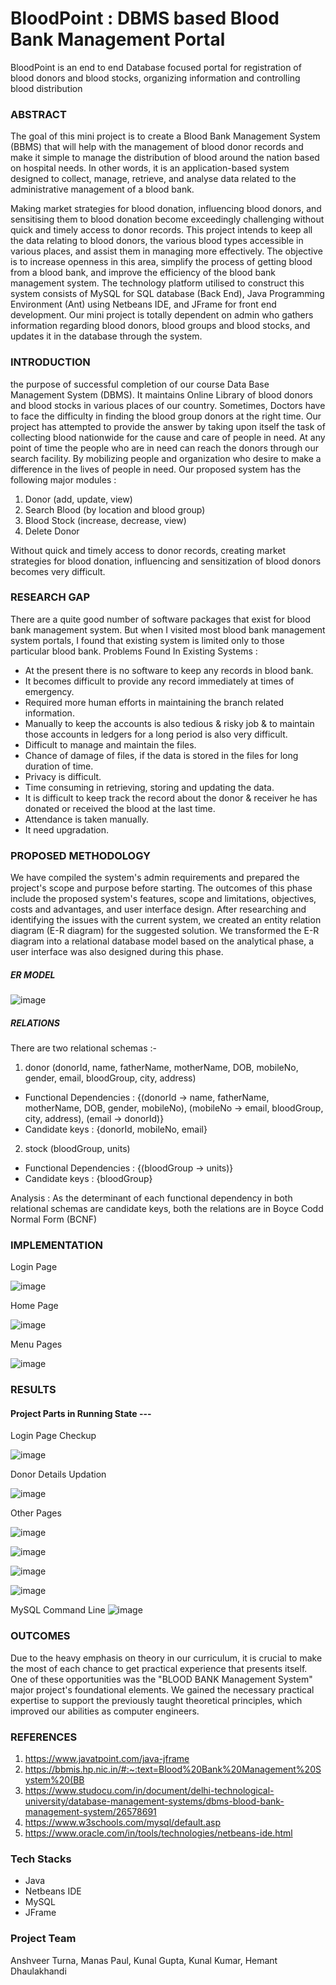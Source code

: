# BloodPoint : DBMS based Blood Bank Management Portal

BloodPoint is an end to end Database focused portal for registration of blood donors and blood stocks, organizing information and controlling blood distribution 

### ABSTRACT
The goal of this mini project is to create a Blood Bank Management System (BBMS) that will
help with the management of blood donor records and make it simple to manage the
distribution of blood around the nation based on hospital needs. In other words, it is an
application-based system designed to collect, manage, retrieve, and analyse data related to the
administrative management of a blood bank.

Making market strategies for blood donation, influencing blood donors, and sensitising them
to blood donation become exceedingly challenging without quick and timely access to donor
records. This project intends to keep all the data relating to blood donors, the various blood
types accessible in various places, and assist them in managing more effectively. The objective
is to increase openness in this area, simplify the process of getting blood from a blood bank,
and improve the efficiency of the blood bank management system. The technology platform
utilised to construct this system consists of MySQL for SQL database (Back End), Java
Programming Environment (Ant) using Netbeans IDE, and JFrame for front end development.
Our mini project is totally dependent on admin who gathers information regarding blood
donors, blood groups and blood stocks, and updates it in the database through the system.

### INTRODUCTION
the purpose of successful completion of our course Data Base Management System (DBMS).
It maintains Online Library of blood donors and blood stocks in various places of our
country. Sometimes, Doctors have to face the difficulty in finding the blood group donors at
the right time. Our project has attempted to provide the answer by taking upon itself the task
of collecting blood nationwide for the cause and care of people in need. At any point of time
the people who are in need can reach the donors through our search facility. By mobilizing
people and organization who desire to make a difference in the lives of people in need.
Our proposed system has the following major modules :
1. Donor (add, update, view)
2. Search Blood (by location and blood group)
3. Blood Stock (increase, decrease, view)
4. Delete Donor 

Without quick and timely access to donor records, creating market strategies for blood
donation, influencing and sensitization of blood donors becomes very difficult. 

### RESEARCH GAP
There are a quite good number of software packages that exist for blood bank management
system. But when I visited most blood bank management system portals, I found that existing
system is limited only to those particular blood bank.
Problems Found In Existing Systems :
- At the present there is no software to keep any records in blood bank.
- It becomes difficult to provide any record immediately at times of emergency.
- Required more human efforts in maintaining the branch related information.
- Manually to keep the accounts is also tedious & risky job & to maintain those
accounts in ledgers for a long period is also very difficult.
- Difficult to manage and maintain the files.
- Chance of damage of files, if the data is stored in the files for long duration of time.
- Privacy is difficult.
- Time consuming in retrieving, storing and updating the data.
- It is difficult to keep track the record about the donor & receiver he has donated or
received the blood at the last time.
- Attendance is taken manually.
- It need upgradation. 

### PROPOSED METHODOLOGY
We have compiled the system's admin requirements and prepared the project's scope and
purpose before starting. The outcomes of this phase include the proposed system's features,
scope and limitations, objectives, costs and advantages, and user interface design.
After researching and identifying the issues with the current system, we created an entity
relation diagram (E-R diagram) for the suggested solution.
We transformed the E-R diagram into a relational database model based on the analytical
phase, a user interface was also designed during this phase. 

##### ER MODEL

![image](https://github.com/KD-Blitz/BloodPoint/assets/118080140/d541bc00-1b58-4916-809a-52774a75041d)

##### RELATIONS
There are two relational schemas :-
1. donor (donorId, name, fatherName, motherName, DOB, mobileNo, gender, email,
bloodGroup, city, address)
- Functional Dependencies : {(donorId -> name, fatherName, motherName, DOB,
gender, mobileNo), (mobileNo -> email, bloodGroup, city, address), (email ->
donorId)}
- Candidate keys : {donorId, mobileNo, email}

2. stock (bloodGroup, units)
- Functional Dependencies : {(bloodGroup -> units)}
- Candidate keys : {bloodGroup}

Analysis : As the determinant of each functional dependency in both relational schemas are candidate keys, both the relations are in Boyce Codd Normal Form (BCNF)

### IMPLEMENTATION
Login Page

![image](https://github.com/KD-Blitz/BloodPoint/assets/118080140/6ef02a73-4852-4e88-a37c-6804b010fd8d)

Home Page

![image](https://github.com/KD-Blitz/BloodPoint/assets/118080140/a850d6be-6b47-41b8-959b-a018f0f32e78)

Menu Pages

![image](https://github.com/KD-Blitz/BloodPoint/assets/118080140/bb421dc3-30ba-42fd-b8f2-0cb5ca3ed90e)

### RESULTS
#### Project Parts in Running State ---
Login Page Checkup

![image](https://github.com/KD-Blitz/BloodPoint/assets/118080140/ee42b44d-fe79-4a05-92c0-2b41e4bb3e82)

Donor Details Updation

![image](https://github.com/KD-Blitz/BloodPoint/assets/118080140/d01b9999-1af5-44ac-bd5d-dbb0f32b8d5d)

Other Pages

![image](https://github.com/KD-Blitz/BloodPoint/assets/118080140/3df294d3-7c5d-4ba1-ab7b-b0c5f8db85c9)

![image](https://github.com/KD-Blitz/BloodPoint/assets/118080140/da0b827c-69f6-4ded-99eb-f6cec5809d9a)

![image](https://github.com/KD-Blitz/BloodPoint/assets/118080140/17a054bc-44cb-41b6-9695-0a396e782744)

![image](https://github.com/KD-Blitz/BloodPoint/assets/118080140/c6edfd79-5034-431a-88cb-74d4120cc250)

MySQL Command Line
![image](https://github.com/KD-Blitz/BloodPoint/assets/118080140/bfc72972-ff7b-471b-ab81-3dc46c371465)

### OUTCOMES
Due to the heavy emphasis on theory in our curriculum, it is crucial to make the most of each
chance to get practical experience that presents itself. One of these opportunities was the
"BLOOD BANK Management System" major project's foundational elements. We gained
the necessary practical expertise to support the previously taught theoretical principles,
which improved our abilities as computer engineers. 

### REFERENCES
1) https://www.javatpoint.com/java-jframe
2) https://bbmis.hp.nic.in/#:~:text=Blood%20Bank%20Management%20System%20(BB
3) https://www.studocu.com/in/document/delhi-technological-university/database-management-systems/dbms-blood-bank-management-system/26578691
4) https://www.w3schools.com/mysql/default.asp
5) https://www.oracle.com/in/tools/technologies/netbeans-ide.html

### Tech Stacks 
- Java
- Netbeans IDE
- MySQL
- JFrame

### Project Team
Anshveer Turna, Manas Paul, Kunal Gupta, Kunal Kumar, Hemant Dhaulakhandi

